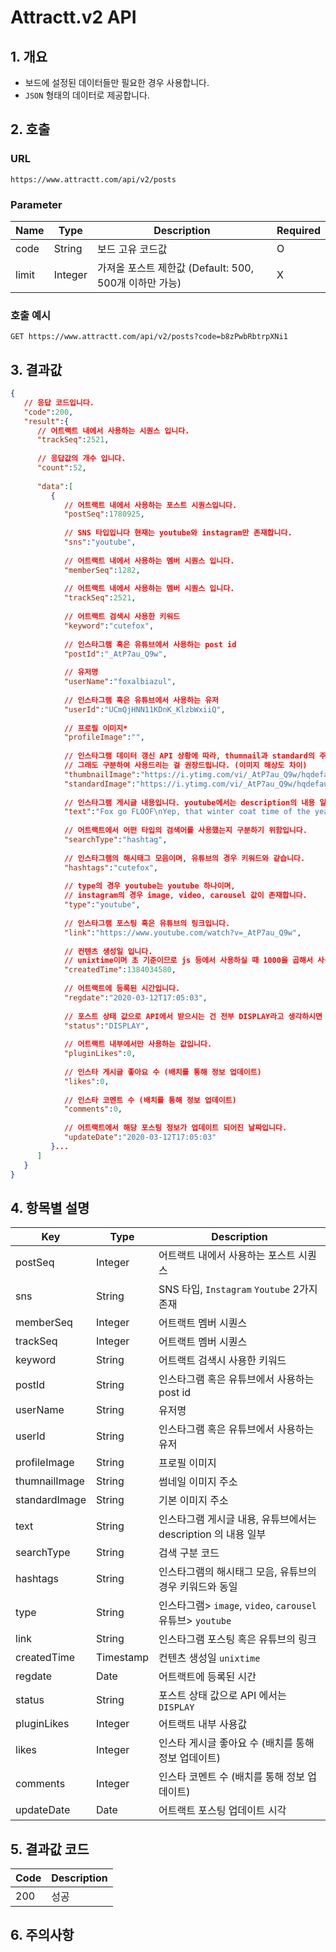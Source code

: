 # Attractt.v2 API 

## 1. 개요

- 보드에 설정된 데이터들만 필요한 경우 사용합니다.
- `JSON` 형태의 데이터로 제공합니다.



## 2. 호출

### URL

```
https://www.attractt.com/api/v2/posts
```

### Parameter

| Name  | Type    | Description                                               | Required |
| ----- | ------- | --------------------------------------------------------- | -------- |
| code  | String  | 보드 고유 코드값                                          | O        |
| limit | Integer | 가져올 포스트 제한값 (Default: 500, 500개 이하만 가능)      | X        |



### 호출 예시

```
GET https://www.attractt.com/api/v2/posts?code=b8zPwbRbtrpXNi1
```



## 3. 결과값

```json
{
   // 응답 코드입니다.
   "code":200,
   "result":{
      // 어트랙트 내에서 사용하는 시퀀스 입니다.
      "trackSeq":2521,
        
      // 응답값의 개수 입니다.
      "count":52,
        
      "data":[
         {
            // 어트랙트 내에서 사용하는 포스트 시퀀스입니다. 
            "postSeq":1780925,
           
            // SNS 타입입니다 현재는 youtube와 instagram만 존재합니다.
            "sns":"youtube",
           
            // 어트랙트 내에서 사용하는 멤버 시퀀스 입니다.
            "memberSeq":1282,
           
            // 어트랙트 내에서 사용하는 멤버 시퀀스 입니다.
            "trackSeq":2521,
           
            // 어트랙트 검색시 사용한 키워드
            "keyword":"cutefox",
           
            // 인스타그램 혹은 유튜브에서 사용하는 post id
            "postId":"_AtP7au_Q9w",
           
            // 유저명 
            "userName":"foxalbiazul",
           
            // 인스타그램 혹은 유튜브에서 사용하는 유저
            "userId":"UCmQjHNN11KDnK_KlzbWxiiQ",
           
            // 프로필 이미지*
            "profileImage":"",
           
            // 인스타그램 데이터 갱신 API 상황에 따라, thumnail과 standard의 주소가 같을 수 있습니다.
            // 그래도 구분하여 사용드리는 걸 권장드립니다. (이미지 해상도 차이)
            "thumbnailImage":"https://i.ytimg.com/vi/_AtP7au_Q9w/hqdefault.jpg",
            "standardImage":"https://i.ytimg.com/vi/_AtP7au_Q9w/hqdefault.jpg",
           
            // 인스타그램 게시글 내용입니다. youtube에서는 description의 내용 일부를 가져옵니다.
            "text":"Fox go FLOOF\nYep, that winter coat time of the year again!! and the fox go FLOOF, all fluffed up and poofy! This is his 6th edition winter coat (being 5 1/2 years old)! ...",
           
            // 어트랙트에서 어떤 타입의 검색어를 사용했는지 구분하기 위함입니다.
            "searchType":"hashtag",
           
            // 인스타그램의 해시태그 모음이며, 유튜브의 경우 키워드와 같습니다.
            "hashtags":"cutefox",
           
            // type의 경우 youtube는 youtube 하나이며,
            // instagram의 경우 image, video, carousel 값이 존재합니다.
            "type":"youtube",
           
            // 인스타그램 포스팅 혹은 유튜브의 링크입니다.
            "link":"https://www.youtube.com/watch?v=_AtP7au_Q9w",
           
            // 컨텐츠 생성일 입니다. 
            // unixtime이며 초 기준이므로 js 등에서 사용하실 때 1000을 곱해서 사용하시면 됩니다.
            "createdTime":1384034580,
           
            // 어트랙트에 등록된 시간입니다.
            "regdate":"2020-03-12T17:05:03",
           
            // 포스트 상태 값으로 API에서 받으시는 건 전부 DISPLAY라고 생각하시면 됩니다.
            "status":"DISPLAY",
           
            // 어트랙트 내부에서만 사용하는 값입니다.
            "pluginLikes":0,
           
            // 인스타 게시글 좋아요 수 (배치를 통해 정보 업데이트)
            "likes":0,
           
            // 인스타 코멘트 수 (배치를 통해 정보 업데이트)
            "comments":0,
           
            // 어트랙트에서 해당 포스팅 정보가 업데이트 되어진 날짜입니다.
            "updateDate":"2020-03-12T17:05:03"
         }...
      ]
   }
}
```



## 4. 항목별 설명

| Key           | Type      | Description                                                  |
| ------------- | --------- | ------------------------------------------------------------ |
| postSeq       | Integer   | 어트랙트 내에서 사용하는 포스트 시퀀스                       |
| sns           | String    | SNS 타입, `Instagram` `Youtube`  2가지 존재                  |
| memberSeq     | Integer   | 어트랙트 멤버 시퀀스                                         |
| trackSeq      | Integer   | 어트랙트 멤버 시퀀스                                         |
| keyword       | String    | 어트랙트 검색시 사용한 키워드                                |
| postId        | String    | 인스타그램 혹은 유튜브에서 사용하는 post id                  |
| userName      | String    | 유저명                                                       |
| userId        | String    | 인스타그램 혹은 유튜브에서 사용하는 유저                     |
| profileImage  | String    | 프로필 이미지                                                |
| thumnailImage | String    | 썸네일 이미지 주소                                           |
| standardImage | String    | 기본 이미지 주소                                             |
| text          | String    | 인스타그램 게시글 내용, 유튜브에서는 description 의 내용 일부 |
| searchType    | String    | 검색 구분 코드                                               |
| hashtags      | String    | 인스타그램의 해시태그 모음, 유튜브의 경우 키워드와 동일      |
| type          | String    | 인스타그램> `image`, `video`, `carousel`<br />유튜브> `youtube` |
| link          | String    | 인스타그램 포스팅 혹은 유튜브의 링크                         |
| createdTime   | Timestamp | 컨텐츠 생성일 `unixtime`                                     |
| regdate       | Date      | 어트랙트에 등록된 시간                                       |
| status        | String    | 포스트 상태 값으로 API 에서는 `DISPLAY`                      |
| pluginLikes   | Integer   | 어트랙트 내부 사용값                                         |
| likes         | Integer   | 인스타 게시글 좋아요 수 (배치를 통해 정보 업데이트)          |
| comments      | Integer   | 인스타 코멘트 수 (배치를 통해 정보 업데이트)                 |
| updateDate    | Date      | 어트랙트 포스팅 업데이트 시각                                |



## 5. 결과값 코드

| Code | Description |
| ---- | ----------- |
| 200  | 성공        |



## 6. 주의사항

